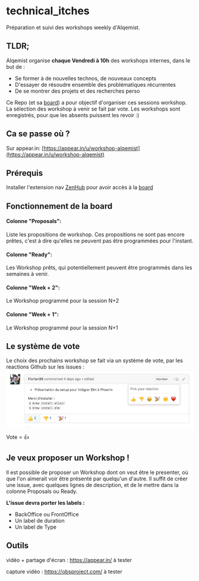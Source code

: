 # technical_itches

Préparation et suivi des workshops weekly d'Alqemist.

## TLDR;
Alqemist organise **chaque Vendredi à 10h** des workshops internes, dans le but de :
- Se former à de nouvelles technos, de nouveaux concepts
- D'essayer de résoudre ensemble des problématiques récurrentes
- De se montrer des projets et des recherches perso

Ce Repo (et sa [board](#boards)) a pour objectif d'organiser ces sessions workshop.
La sélection des workshop à venir se fait par vote.
Les workshops sont enregistrés, pour que les absents puissent les revoir :)

## Ca se passe où ?
Sur appear.in: [https://appear.in/u/workshop-alqemist](https://appear.in/u/workshop-alqemist)

## Prérequis
Installer l'extension nav [ZenHub](https://www.zenhub.com/) pour avoir accès à la [board](#boards)

## Fonctionnement de la board

#### Colonne "Proposals":
Liste les propositions de workshop.
Ces propositions ne sont pas encore prêtes, c'est à dire qu'elles ne peuvent pas être programmées pour l'instant.

#### Colonne "Ready": 
Les Workshop prêts, qui potentiellement peuvent être programmés dans les semaines à venir.

#### Colonne "Week + 2":
Le Workshop programmé pour la session N+2

#### Colonne "Week + 1":
Le Workshop programmé pour la session N+1

## Le système de vote
Le choix des prochains workshop se fait via un système de vote, par les reactions Github sur les issues :
![Vote](/images/voting.png)

Vote = :+1:

## Je veux proposer un Workshop !
Il est possible de proposer un Workshop dont on veut être le presenter, où que l'on aimerait voir être présenté par quelqu'un d'autre.
Il suffit de créer une issue, avec quelques lignes de description, et de le mettre dans la colonne Proposals ou Ready.

**L'issue devra porter les labels :**
- BackOffice ou FrontOffice
- Un label de duration
- Un label de Type


## Outils
vidéo + partage d'écran : https://appear.in/ à tester

capture vidéo : https://obsproject.com/ à tester
